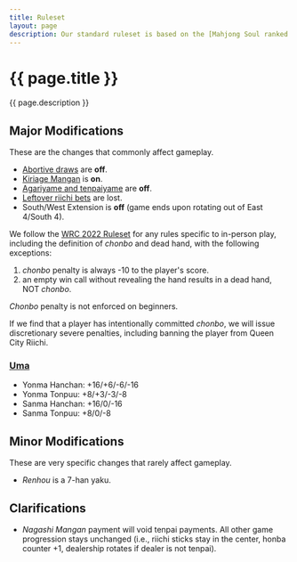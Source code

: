 ```yaml
---
title: Ruleset
layout: page
description: Our standard ruleset is based on the [Mahjong Soul ranked ruleset](https://riichi.wiki/Majsoul#Rules), with modifications for fairness and in-person gameplay.
---
```


# {{ page.title }}

{{ page.description }}

## Major Modifications
These are the changes that commonly affect gameplay.
- [Abortive draws](https://riichi.wiki/Tochuu_ryuukyoku) are **off**.
- [Kiriage Mangan](https://riichi.wiki/Scoring_table#Kiriage_mangan) is **on**.
- [Agariyame and tenpaiyame](https://en.wikipedia.org/wiki/Japanese_mahjong#Runaway_victory) are **off**.
- [Leftover riichi bets](https://riichi.wiki/Scoring_variations#End_game_riichibou) are lost.
- South/West Extension is **off** (game ends upon rotating out of East 4/South 4).

We follow the [WRC 2022 Ruleset](https://static1.squarespace.com/static/634a7884c297a25f06589b79/t/636136c78306ca6579c03fd0/1667315409318/WRC_Rules_2022_20220708_site.pdf) for any rules specific to in-person play, including the definition of *chonbo* and dead hand, with the following exceptions:
1. *chonbo* penalty is always -10 to the player's score.
2. an empty win call without revealing the hand results in a dead hand, NOT *chonbo*.

*Chonbo* penalty is not enforced on beginners.

If we find that a player has intentionally committed *chonbo*, we will issue discretionary severe penalties, including banning the player from Queen City Riichi.

### [Uma](https://riichi.wiki/Oka_and_uma)
  - Yonma Hanchan: +16/+6/-6/-16
  - Yonma Tonpuu: +8/+3/-3/-8
  - Sanma Hanchan: +16/0/-16
  - Sanma Tonpuu: +8/0/-8

## Minor Modifications
These are very specific changes that rarely affect gameplay.

- *Renhou* is a 7-han yaku.

## Clarifications
- *Nagashi Mangan* payment will void tenpai payments. All other game progression stays unchanged (i.e., riichi sticks stay in the center, honba counter +1, dealership rotates if dealer is not tenpai).
